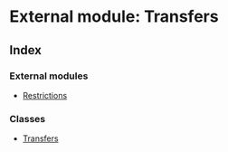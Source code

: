 # External module: Transfers

## Index

### External modules

* [Restrictions](entities.securitytoken.transfers.restrictions.md)

### Classes

* [Transfers](../classes/entities.securitytoken.transfers.transfers.md)
